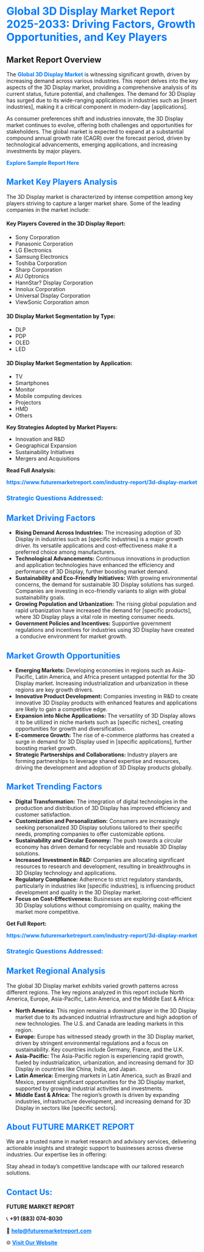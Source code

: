 <h1 style="color: #007BFF;">Global 3D Display Market Report 2025-2033: Driving Factors, Growth Opportunities, and Key Players</h1>

<section id="overview">
<h2>Market Report Overview</h2>
<p>The <a href="https://www.futuremarketreport.com/industry-report/3d-display-market" style="color: #007BFF; text-decoration: none;"><strong>Global 3D Display Market</strong></a> is witnessing significant growth, driven by increasing demand across various industries. This report delves into the key aspects of the 3D Display market, providing a comprehensive analysis of its current status, future potential, and challenges. The demand for 3D Display has surged due to its wide-ranging applications in industries such as [insert industries], making it a critical component in modern-day [applications].</p>
<p>As consumer preferences shift and industries innovate, the 3D Display market continues to evolve, offering both challenges and opportunities for stakeholders. The global market is expected to expand at a substantial compound annual growth rate (CAGR) over the forecast period, driven by technological advancements, emerging applications, and increasing investments by major players.</p>
</section>

<section id="overview">
<p><a href="https://www.futuremarketreport.com/request-sample/reportId=43506" style="color: #007BFF; text-decoration: none;"><strong>Explore Sample Report Here</strong></a></p>
</section>

<section id="key-players">
<h2 style="color: #007BFF;">Market Key Players Analysis</h2>
<p>The 3D Display market is characterized by intense competition among key players striving to capture a larger market share. Some of the leading companies in the market include:</p>
<h4>Key Players Covered in the 3D Display Report:</h4>
<ul><li>Sony Corporation</li><li>Panasonic Corporation</li><li>LG Electronics</li><li>Samsung Electronics</li><li>Toshiba Corporation</li><li>Sharp Corporation</li><li>AU Optronics</li><li>HannStar? Display Corporation</li><li>Innolux Corporation</li><li>Universal Display Corporation</li><li>ViewSonic Corporation amon</li></ul>
<h4>3D Display Market Segmentation by Type:</h4>
<ul><li>DLP</li><li>PDP</li><li>OLED</li><li>LED</li></ul>

<h4>3D Display Market Segmentation by Application:</h4>
<ul><li>TV</li><li>Smartphones</li><li>Monitor</li><li>Mobile computing devices</li><li>Projectors</li><li>HMD</li><li>Others</li></ul>
<p><strong>Key Strategies Adopted by Market Players:</strong></p>
<ul>
<li>Innovation and R&D</li>
<li>Geographical Expansion</li>
<li>Sustainability Initiatives</li>
<li>Mergers and Acquisitions</li>
</ul>
</section>

<section>
<p><strong>Read Full Analysis: </strong></p><a href="https://www.futuremarketreport.com/industry-report/3d-display-market" style="color: #007BFF; text-decoration: none;"><strong>https://www.futuremarketreport.com/industry-report/3d-display-market</strong></a>
<h3 style="color: #007BFF;">Strategic Questions Addressed:</h3>
</section>

<section id="driving-factors">
<h2 style="color: #007BFF;">Market Driving Factors</h2>
<ul>
<li><strong>Rising Demand Across Industries:</strong> The increasing adoption of 3D Display in industries such as [specific industries] is a major growth driver. Its versatile applications and cost-effectiveness make it a preferred choice among manufacturers.</li>
<li><strong>Technological Advancements:</strong> Continuous innovations in production and application technologies have enhanced the efficiency and performance of 3D Display, further boosting market demand.</li>
<li><strong>Sustainability and Eco-Friendly Initiatives:</strong> With growing environmental concerns, the demand for sustainable 3D Display solutions has surged. Companies are investing in eco-friendly variants to align with global sustainability goals.</li>
<li><strong>Growing Population and Urbanization:</strong> The rising global population and rapid urbanization have increased the demand for [specific products], where 3D Display plays a vital role in meeting consumer needs.</li>
<li><strong>Government Policies and Incentives:</strong> Supportive government regulations and incentives for industries using 3D Display have created a conducive environment for market growth.</li>
</ul>
</section>

<section id="growth-opportunities">
<h2 style="color: #007BFF;">Market Growth Opportunities</h2>
<ul>
<li><strong>Emerging Markets:</strong> Developing economies in regions such as Asia-Pacific, Latin America, and Africa present untapped potential for the 3D Display market. Increasing industrialization and urbanization in these regions are key growth drivers.</li>
<li><strong>Innovative Product Development:</strong> Companies investing in R&D to create innovative 3D Display products with enhanced features and applications are likely to gain a competitive edge.</li>
<li><strong>Expansion into Niche Applications:</strong> The versatility of 3D Display allows it to be utilized in niche markets such as [specific niches], creating opportunities for growth and diversification.</li>
<li><strong>E-commerce Growth:</strong> The rise of e-commerce platforms has created a surge in demand for 3D Display used in [specific applications], further boosting market growth.</li>
<li><strong>Strategic Partnerships and Collaborations:</strong> Industry players are forming partnerships to leverage shared expertise and resources, driving the development and adoption of 3D Display products globally.</li>
</ul>
</section>

<section id="trending-factors">
<h2 style="color: #007BFF;">Market Trending Factors</h2>
<ul>
<li><strong>Digital Transformation:</strong> The integration of digital technologies in the production and distribution of 3D Display has improved efficiency and customer satisfaction.</li>
<li><strong>Customization and Personalization:</strong> Consumers are increasingly seeking personalized 3D Display solutions tailored to their specific needs, prompting companies to offer customizable options.</li>
<li><strong>Sustainability and Circular Economy:</strong> The push towards a circular economy has driven demand for recyclable and reusable 3D Display solutions.</li>
<li><strong>Increased Investment in R&D:</strong> Companies are allocating significant resources to research and development, resulting in breakthroughs in 3D Display technology and applications.</li>
<li><strong>Regulatory Compliance:</strong> Adherence to strict regulatory standards, particularly in industries like [specific industries], is influencing product development and quality in the 3D Display market.</li>
<li><strong>Focus on Cost-Effectiveness:</strong> Businesses are exploring cost-efficient 3D Display solutions without compromising on quality, making the market more competitive.</li>
</ul>
</section>

<section>
<p><strong>Get Full Report: </strong></p><a href="https://www.futuremarketreport.com/industry-report/3d-display-market" style="color: #007BFF; text-decoration: none;"><strong>https://www.futuremarketreport.com/industry-report/3d-display-market</strong></a>
<h3 style="color: #007BFF;">Strategic Questions Addressed:</h3>
</section>


<section id="regional-analysis">
<h2 style="color: #007BFF;">Market Regional Analysis</h2>
<p>The global 3D Display market exhibits varied growth patterns across different regions. The key regions analyzed in this report include North America, Europe, Asia-Pacific, Latin America, and the Middle East & Africa:</p>
<ul>
<li><strong>North America:</strong> This region remains a dominant player in the 3D Display market due to its advanced industrial infrastructure and high adoption of new technologies. The U.S. and Canada are leading markets in this region.</li>
<li><strong>Europe:</strong> Europe has witnessed steady growth in the 3D Display market, driven by stringent environmental regulations and a focus on sustainability. Key countries include Germany, France, and the U.K.</li>
<li><strong>Asia-Pacific:</strong> The Asia-Pacific region is experiencing rapid growth, fueled by industrialization, urbanization, and increasing demand for 3D Display in countries like China, India, and Japan.</li>
<li><strong>Latin America:</strong> Emerging markets in Latin America, such as Brazil and Mexico, present significant opportunities for the 3D Display market, supported by growing industrial activities and investments.</li>
<li><strong>Middle East & Africa:</strong> The region’s growth is driven by expanding industries, infrastructure development, and increasing demand for 3D Display in sectors like [specific sectors].</li>
</ul>
</section>

<footer>
<h2 style="color: #007BFF;">About FUTURE MARKET REPORT</h2>
<p>We are a trusted name in market research and advisory services, delivering actionable insights and strategic support to businesses across diverse industries. Our expertise lies in offering:</p>

<p>Stay ahead in today’s competitive landscape with our tailored research solutions.</p>

<h2 style="color: #007BFF;">Contact Us:</h2>
<p><strong>FUTURE MARKET REPORT</strong></p>
<p>📞 <strong>+91 (883) 074-8030</strong></p>
<p>📧 <strong><a href="mailto:help@futuremarketreport.com" style="color: #007BFF;">help@futuremarketreport.com</a></strong></p>
<p>🌐 <strong><a href="https://www.futuremarketreport.com/" style="color: #007BFF;">Visit Our Website</a></strong></p>
</footer>